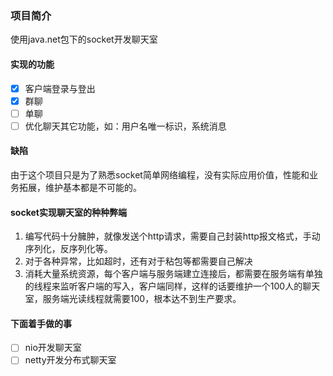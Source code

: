 ### 项目简介
使用java.net包下的socket开发聊天室
#### 实现的功能
- [x] 客户端登录与登出 
- [x] 群聊
- [ ] 单聊
- [ ] 优化聊天其它功能，如：用户名唯一标识，系统消息
#### 缺陷
由于这个项目只是为了熟悉socket简单网络编程，没有实际应用价值，性能和业务拓展，维护基本都是不可能的。
#### socket实现聊天室的种种弊端
1. 编写代码十分臃肿，就像发送个http请求，需要自己封装http报文格式，手动序列化，反序列化等。
2. 对于各种异常，比如超时，还有对于粘包等都需要自己解决
3. 消耗大量系统资源，每个客户端与服务端建立连接后，都需要在服务端有单独的线程来监听客户端的写入，客户端同样，这样的话要维护一个100人的聊天室，服务端光读线程就需要100，根本达不到生产要求。
#### 下面着手做的事
- [ ] nio开发聊天室
- [ ] netty开发分布式聊天室
